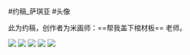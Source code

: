 #约稿_萨琪亚 #头像

此为约稿，创作者为米画师：==帮我盖下棺材板== 老师。  

![](image_128_1.png)
![](image_206_1.png)
![](image_106_1.png)
![](image_166_1.png)
![](image_186_1.png)